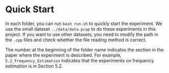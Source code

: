 # Quick Start
In each folder, you can run `bash run.sh` to quickly start the experiment. We use the small dataset `../data/data.pcap` to do these experiments in this project. If you want to use other datasets, you need to modify the path in the `.cpp` files and check whether the file reading method is correct.  

The number at the beginning of the folder name indicates the section in the paper where the experiment is described. For example, `5.2_Frequency_Estimation` indicates that the experiments on frequency estimation is in Section 5.2.
